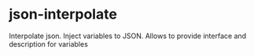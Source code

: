 # json-interpolate
Interpolate json. Inject variables to JSON. Allows to provide interface and description for variables
